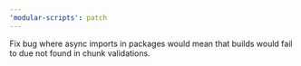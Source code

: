 ```yaml
---
'modular-scripts': patch
---
```


Fix bug where async imports in packages would mean that builds would fail to due
not found in chunk validations.
